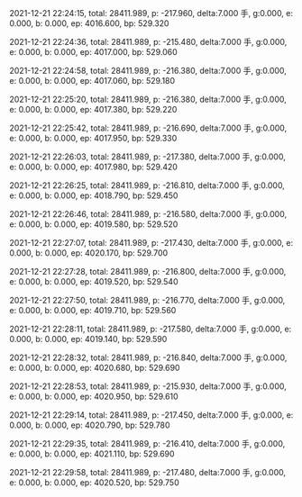 2021-12-21 22:24:15, total: 28411.989, p: -217.960, delta:7.000 手, g:0.000, e: 0.000, b: 0.000, ep: 4016.600, bp: 529.320

2021-12-21 22:24:36, total: 28411.989, p: -215.480, delta:7.000 手, g:0.000, e: 0.000, b: 0.000, ep: 4017.000, bp: 529.060

2021-12-21 22:24:58, total: 28411.989, p: -216.380, delta:7.000 手, g:0.000, e: 0.000, b: 0.000, ep: 4017.060, bp: 529.180

2021-12-21 22:25:20, total: 28411.989, p: -216.380, delta:7.000 手, g:0.000, e: 0.000, b: 0.000, ep: 4017.380, bp: 529.220

2021-12-21 22:25:42, total: 28411.989, p: -216.690, delta:7.000 手, g:0.000, e: 0.000, b: 0.000, ep: 4017.950, bp: 529.330

2021-12-21 22:26:03, total: 28411.989, p: -217.380, delta:7.000 手, g:0.000, e: 0.000, b: 0.000, ep: 4017.980, bp: 529.420

2021-12-21 22:26:25, total: 28411.989, p: -216.810, delta:7.000 手, g:0.000, e: 0.000, b: 0.000, ep: 4018.790, bp: 529.450

2021-12-21 22:26:46, total: 28411.989, p: -216.580, delta:7.000 手, g:0.000, e: 0.000, b: 0.000, ep: 4019.580, bp: 529.520

2021-12-21 22:27:07, total: 28411.989, p: -217.430, delta:7.000 手, g:0.000, e: 0.000, b: 0.000, ep: 4020.170, bp: 529.700

2021-12-21 22:27:28, total: 28411.989, p: -216.800, delta:7.000 手, g:0.000, e: 0.000, b: 0.000, ep: 4019.520, bp: 529.540

2021-12-21 22:27:50, total: 28411.989, p: -216.770, delta:7.000 手, g:0.000, e: 0.000, b: 0.000, ep: 4019.710, bp: 529.560

2021-12-21 22:28:11, total: 28411.989, p: -217.580, delta:7.000 手, g:0.000, e: 0.000, b: 0.000, ep: 4019.140, bp: 529.590

2021-12-21 22:28:32, total: 28411.989, p: -216.840, delta:7.000 手, g:0.000, e: 0.000, b: 0.000, ep: 4020.680, bp: 529.690

2021-12-21 22:28:53, total: 28411.989, p: -215.930, delta:7.000 手, g:0.000, e: 0.000, b: 0.000, ep: 4020.950, bp: 529.610

2021-12-21 22:29:14, total: 28411.989, p: -217.450, delta:7.000 手, g:0.000, e: 0.000, b: 0.000, ep: 4020.790, bp: 529.780

2021-12-21 22:29:35, total: 28411.989, p: -216.410, delta:7.000 手, g:0.000, e: 0.000, b: 0.000, ep: 4021.110, bp: 529.690

2021-12-21 22:29:58, total: 28411.989, p: -217.480, delta:7.000 手, g:0.000, e: 0.000, b: 0.000, ep: 4020.520, bp: 529.750